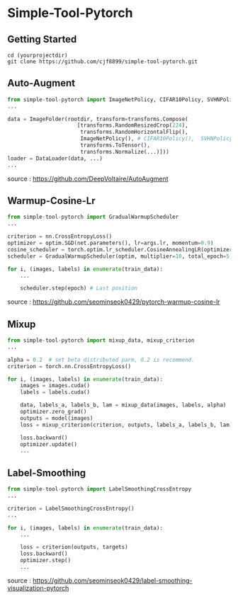 # Simple-Tool-Pytorch

## Getting Started
```Shell
cd (yourprojectdir)
git clone https://github.com/cjf8899/simple-tool-pytorch.git

```

## Auto-Augment

```python
from simple-tool-pytorch import ImageNetPolicy, CIFAR10Policy, SVHNPolicy
...

data = ImageFolder(rootdir, transform=transforms.Compose(
                      [transforms.RandomResizedCrop(224), 
                       transforms.RandomHorizontalFlip(), 
                       ImageNetPolicy(), # CIFAR10Policy(),  SVHNPolicy()
                       transforms.ToTensor(),
                       transforms.Normalize(...)]))
loader = DataLoader(data, ...)
...
```
source : https://github.com/DeepVoltaire/AutoAugment

## Warmup-Cosine-Lr
```python
from simple-tool-pytorch import GradualWarmupScheduler
...

criterion = nn.CrossEntropyLoss()
optimizer = optim.SGD(net.parameters(), lr=args.lr, momentum=0.9)
cosine_scheduler = torch.optim.lr_scheduler.CosineAnnealingLR(optimizer, args.epochs, eta_min=0, last_epoch=-1)
scheduler = GradualWarmupScheduler(optim, multiplier=10, total_epoch=5, after_scheduler=cosine_scheduler)

for i, (images, labels) in enumerate(train_data):
    ...

    scheduler.step(epoch) # Last position
```
source : https://github.com/seominseok0429/pytorch-warmup-cosine-lr

## Mixup

```python
from simple-tool-pytorch import mixup_data, mixup_criterion
...

alpha = 0.2  # set beta distributed parm, 0.2 is recommend.
criterion = torch.nn.CrossEntropyLoss()

for i, (images, labels) in enumerate(train_data):
    images = images.cuda()
    labels = labels.cuda()

    data, labels_a, labels_b, lam = mixup_data(images, labels, alpha)
    optimizer.zero_grad()
    outputs = model(images)
    loss = mixup_criterion(criterion, outputs, labels_a, labels_b, lam)

    loss.backward()
    optimizer.update()
    ...
```

## Label-Smoothing

```python
from simple-tool-pytorch import LabelSmoothingCrossEntropy
...

criterion = LabelSmoothingCrossEntropy()
...

for i, (images, labels) in enumerate(train_data):
    ...

    loss = criterion(outputs, targets)
    loss.backward()
    optimizer.step()
    ...
```

source : https://github.com/seominseok0429/label-smoothing-visualization-pytorch
